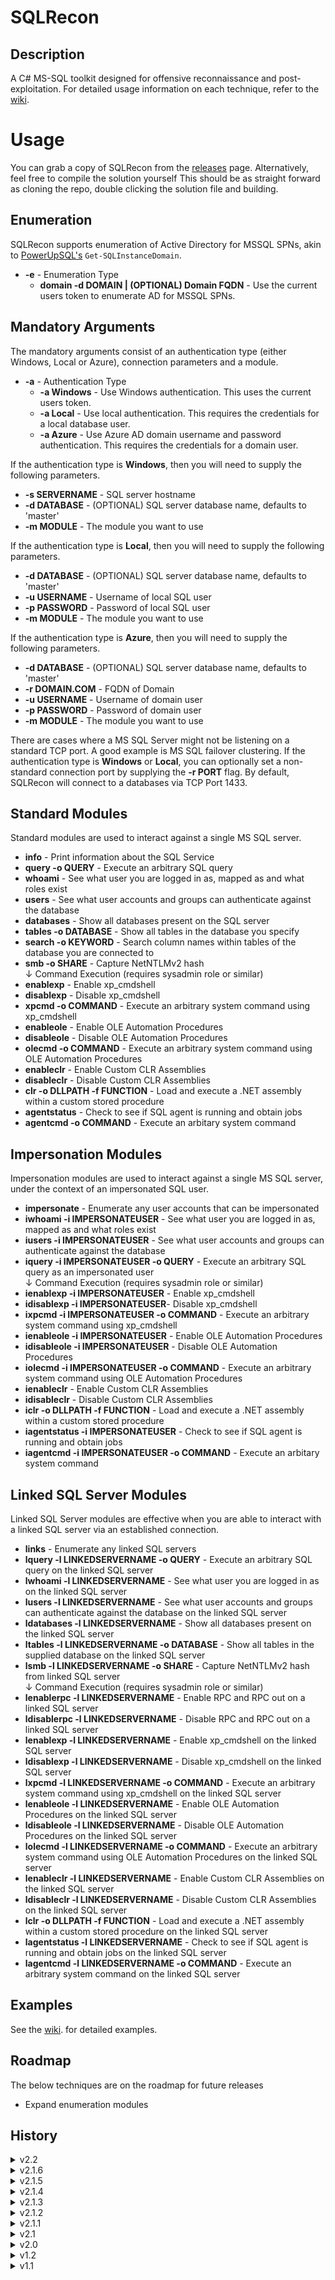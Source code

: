 # SQLRecon

## Description
A C# MS-SQL toolkit designed for offensive reconnaissance and post-exploitation. For detailed usage information on each technique, refer to the <a href="https://github.com/skahwah/SQLRecon/wiki">wiki</a>. 

# Usage
You can grab a copy of SQLRecon from the [releases](https://github.com/skahwah/SQLRecon/releases) page. Alternatively, feel free to compile the solution yourself This should be as straight forward as cloning the repo, double clicking the solution file and building.

## Enumeration
SQLRecon supports enumeration of Active Directory for MSSQL SPNs, akin to [PowerUpSQL's](https://github.com/NetSPI/PowerUpSQL) `Get-SQLInstanceDomain`.

* <b>-e</b> - Enumeration Type
  * <b>domain -d DOMAIN | (OPTIONAL) Domain FQDN</b> - Use the current users token to enumerate AD for MSSQL SPNs.

## Mandatory Arguments

The mandatory arguments consist of an authentication type (either Windows, Local or Azure), connection parameters and a module.

* <b>-a</b> - Authentication Type
  * <b>-a Windows</b> - Use Windows authentication. This uses the current users token.
  * <b>-a Local</b> - Use local authentication. This requires the credentials for a local database user.
  * <b>-a Azure</b> - Use Azure AD domain username and password authentication. This requires the credentials for a domain user.

If the authentication type is <b>Windows</b>, then you will need to supply the following parameters.
  * <b>-s SERVERNAME</b> - SQL server hostname
  * <b>-d DATABASE</b> - (OPTIONAL) SQL server database name, defaults to 'master'
  * <b>-m MODULE</b> - The module you want to use

If the authentication type is <b>Local</b>, then you will need to supply the following parameters.
  * <b>-d DATABASE</b> - (OPTIONAL) SQL server database name, defaults to 'master'
  * <b>-u USERNAME</b> - Username of local SQL user
  * <b>-p PASSWORD</b> - Password of local SQL user
  * <b>-m MODULE</b> - The module you want to use

If the authentication type is <b>Azure</b>, then you will need to supply the following parameters.
  * <b>-d DATABASE</b> - (OPTIONAL) SQL server database name, defaults to 'master'
  * <b>-r DOMAIN.COM</b> - FQDN of Domain
  * <b>-u USERNAME</b> - Username of domain user
  * <b>-p PASSWORD</b> - Password of domain user
  * <b>-m MODULE</b> - The module you want to use

There are cases where a MS SQL Server might not be listening on a standard TCP port. A good example is MS SQL failover clustering. If the authentication type is <b>Windows</b> or <b>Local</b>, you can optionally set a non-standard connection port by supplying the <b>-r PORT</b> flag. By default, SQLRecon will connect to a databases via TCP Port 1433.

## Standard Modules
Standard modules are used to interact against a single MS SQL server.

* <b>info</b> - Print information about the SQL Service
* <b>query -o QUERY</b> - Execute an arbitrary SQL query
* <b>whoami</b> - See what user you are logged in as, mapped as and what roles exist
* <b>users</b> - See what user accounts and groups can authenticate against the database
* <b>databases</b> - Show all databases present on the SQL server
* <b>tables -o DATABASE</b> - Show all tables in the database you specify
* <b>search -o KEYWORD</b> - Search column names within tables of the database you are connected to
* <b>smb -o SHARE</b> - Capture NetNTLMv2 hash
<br>↓ Command Execution (requires sysadmin role or similar)
* <b>enablexp</b> - Enable xp_cmdshell
* <b>disablexp</b> - Disable xp_cmdshell
* <b>xpcmd -o COMMAND</b> - Execute an arbitrary system command using xp_cmdshell
* <b>enableole</b> - Enable OLE Automation Procedures
* <b>disableole</b> - Disable OLE Automation Procedures
* <b>olecmd -o COMMAND</b> - Execute an arbitrary system command using OLE Automation Procedures
* <b>enableclr</b> - Enable Custom CLR Assemblies
* <b>disableclr</b> - Disable Custom CLR Assemblies
* <b>clr -o DLLPATH -f FUNCTION</b> - Load and execute a .NET assembly within a custom stored procedure
* <b>agentstatus</b> - Check to see if SQL agent is running and obtain jobs
* <b>agentcmd -o COMMAND</b> - Execute an arbitary system command

## Impersonation Modules
Impersonation modules are used to interact against a single MS SQL server, under the context of an impersonated SQL user.
* <b>impersonate</b> - Enumerate any user accounts that can be impersonated
* <b>iwhoami -i IMPERSONATEUSER</b> - See what user you are logged in as, mapped as and what roles exist
* <b>iusers -i IMPERSONATEUSER</b> - See what user accounts and groups can authenticate against the database
* <b>iquery -i IMPERSONATEUSER -o QUERY</b> - Execute an arbitrary SQL query as an impersonated user
<br>↓ Command Execution (requires sysadmin role or similar)
* <b>ienablexp -i IMPERSONATEUSER</b> - Enable xp_cmdshell
* <b>idisablexp -i IMPERSONATEUSER</b>- Disable xp_cmdshell
* <b>ixpcmd -i IMPERSONATEUSER -o COMMAND</b> - Execute an arbitrary system command using xp_cmdshell
* <b>ienableole -i IMPERSONATEUSER</b> - Enable OLE Automation Procedures
* <b>idisableole -i IMPERSONATEUSER</b> - Disable OLE Automation Procedures
* <b>iolecmd -i IMPERSONATEUSER -o COMMAND</b> - Execute an arbitrary system command  using OLE Automation Procedures
* <b>ienableclr</b> - Enable Custom CLR Assemblies
* <b>idisableclr</b> - Disable Custom CLR Assemblies
* <b>iclr -o DLLPATH -f FUNCTION</b> - Load and execute a .NET assembly within a custom stored procedure
* <b>iagentstatus -i IMPERSONATEUSER</b> - Check to see if SQL agent is running and obtain jobs
* <b>iagentcmd -i IMPERSONATEUSER -o COMMAND</b> - Execute an arbitary system command

## Linked SQL Server Modules
Linked SQL Server modules are effective when you are able to interact with a linked SQL server via an established connection.
* <b>links</b> - Enumerate any linked SQL servers
* <b>lquery -l LINKEDSERVERNAME -o QUERY</b> - Execute an arbitrary SQL query on the linked SQL server
* <b>lwhoami -l LINKEDSERVERNAME</b> - See what user you are logged in as on the linked SQL server
* <b>lusers -l LINKEDSERVERNAME</b> - See what user accounts and groups can authenticate against the database on the linked SQL server
* <b>ldatabases -l LINKEDSERVERNAME</b> - Show all databases present on the linked SQL server
* <b>ltables -l LINKEDSERVERNAME -o DATABASE</b> - Show all tables in the supplied database on the linked SQL server
* <b>lsmb -l LINKEDSERVERNAME -o SHARE</b> - Capture NetNTLMv2 hash from linked SQL server
<br>↓ Command Execution (requires sysadmin role or similar)
* <b>lenablerpc -l LINKEDSERVERNAME</b> - Enable RPC and RPC out on a linked SQL server
* <b>ldisablerpc -l LINKEDSERVERNAME</b> - Disable RPC and RPC out on a linked SQL server
* <b>lenablexp -l LINKEDSERVERNAME</b> - Enable xp_cmdshell on the linked SQL server
* <b>ldisablexp -l LINKEDSERVERNAME</b> - Disable xp_cmdshell on the linked SQL server
* <b>lxpcmd -l LINKEDSERVERNAME -o COMMAND</b> - Execute an arbitrary system command using xp_cmdshell on the linked SQL server
* <b>lenableole -l LINKEDSERVERNAME</b> - Enable OLE Automation Procedures on the linked SQL server
* <b>ldisableole -l LINKEDSERVERNAME</b> - Disable OLE Automation Procedures on the linked SQL server
* <b>lolecmd -l LINKEDSERVERNAME -o COMMAND</b> - Execute an arbitrary system command using OLE Automation Procedures on the linked SQL server
* <b>lenableclr -l LINKEDSERVERNAME</b> - Enable Custom CLR Assemblies on the linked SQL server
* <b>ldisableclr -l LINKEDSERVERNAME</b> - Disable Custom CLR Assemblies on the linked SQL server
* <b>lclr -o DLLPATH -f FUNCTION</b> - Load and execute a .NET assembly within a custom stored procedure on the linked SQL server
* <b>lagentstatus -l LINKEDSERVERNAME</b> - Check to see if SQL agent is running and obtain jobs on the linked SQL server
* <b>lagentcmd -l LINKEDSERVERNAME -o COMMAND</b> - Execute an arbitrary system command on the linked SQL server

## Examples
See the <a href="https://github.com/skahwah/SQLRecon/wiki">wiki</a>.  for detailed examples.

## Roadmap
The below techniques are on the roadmap for future releases
* Expand enumeration modules

## History
<details>
<summary>v2.2</summary>

* Expanded roles which are queried in the roles, iroles and lroles modules
* Created users, iusers and lusers modules
* Fixed hash not being dropped from sp_drop_trusted_assembly in clr and iclr modules
* Created lagentcmd module
* Created lclr module
</details>

<details>
<summary>v2.1.6</summary>

* Added 'info' module, '-m info'.
* Corrections in Help.cs.
* Resolved issues with mandatory arguments with Local and Azure authentication.
</details>

<details>
<summary>v2.1.5</summary>

* Added option to enumerate domain SPNs (-e domain).
</details>

<details>
<summary>v2.1.4</summary>

* Fixed minor string formatting issue.
</details>

<details>
<summary>v2.1.3</summary>

* Added '-r' flag into Windows and Local authentication modes so that non-standard TCP ports can be supplied.
</details>

<details>
<summary>v2.1.2</summary>

* Improved logic around null connection strings
</details>

<details>
<summary>v2.1.1</summary>

* Removed Environment.Exit from TestAuthentication.cs
</details>

<details>
<summary>v2.1</summary>

* Created AgentJobs.cs
* Created agentstatus
* Created iagentstatus
* Created lagentstatus
* Created agentcmd
* Created iagentcmd
</details>

<details>
<summary>v2.0</summary>

* Created clr
* Created ienableclr
* Created idisbleclr
* Created iclr
* Created iwhoami
* Created imapped
* Created iroles
* Created lenablerpc
* Created ldisablerpc
* Created lwhoai
* Created lenablexp
* Created ldisablexp
* Created lenableole
* Created ldisableole
* Created lenableclr
* Created ldisableclr
* Created lxpcmd
* Created lxpole
* Created Random.cs
* Created EnableDisable.cs
* Implemented randomly generated assembly names for clr
* Implemented randomly generated variable and method names for ole
* Rolled 'mapped' and 'roles' modules into 'whoami'
* Rolled 'lmapped' and 'lroles' modules into 'lwhoami'
* Rolled 'imapped' and 'iroles' modules into 'iwhoami'
* Re-factored complete code base
</details>

<details>
<summary>v1.2</summary>

* Created lsmb module
* Created lwhoami module
* Created lroles module
</details>

<details>
<summary>v1.1</summary>

* Fixed oldcmd module
* Fixed iolecmd module
* Fixed ldatabases module
* Fixed ltables module
* Cleaned up code base
* Corrected inconsistencies in help menu
</details>
